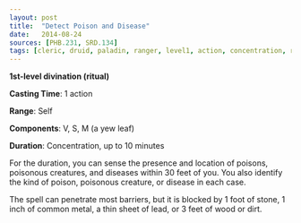 ```yaml
---
layout: post
title:  "Detect Poison and Disease"
date:   2014-08-24
sources: [PHB.231, SRD.134]
tags: [cleric, druid, paladin, ranger, level1, action, concentration, ritual, divination]
---
```


**1st-level divination (ritual)**

**Casting Time**: 1 action

**Range**: Self

**Components**: V, S, M (a yew leaf)

**Duration**: Concentration, up to 10 minutes

For the duration, you can sense the presence and location of poisons, poisonous creatures, and diseases within 30 feet of you. You also identify the kind of poison, poisonous creature, or disease in each case.

The spell can penetrate most barriers, but it is blocked by 1 foot of stone, 1 inch of common metal, a thin sheet of lead, or 3 feet of wood or dirt.
